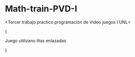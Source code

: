 # Math-train-PVD-I

<Tercer trabajo práctico programación de Video juegos I UNL>

{

Juego utilizano litas enlazadas

}
